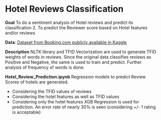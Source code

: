 # Hotel Reviews Classification

**Goal**
To do a sentiment analysis of Hotel reviews and predict its classification
2. To predict the Reviewer score based on Hotel features and/or reviews

**Data**: [Dataset from Booking.com publicly available in Kaggle](https://www.kaggle.com/jiashenliu/515k-hotel-reviews-data-in-europe)

**Description**
NLTK library and TFID Vectorization are used to generate TFID weights of words in reviews. Since the original data classifies reviews as Positive and Negative, the same is used to train and predict. Further analysis of frequency of words is done.

**Hotel_Review_Prediction.ipynb**
Regression models to predict Review Scores of hotels are generated.
- Considering the TFID values of reviews
- Considering the hotel features as well as TFID values
- Considering only the hotel features
XGB Regression is used for prediction. An error rate of nearly 30% is seen (considering +/- 1 rating is acceptable)

